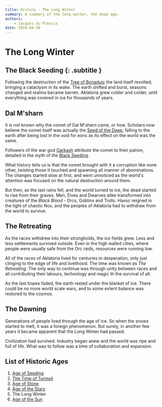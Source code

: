 ```yaml
---
title: History - The Long Winter
summary: A summary of the long winter, the dead age.
authors:
    - Jacques du Plessis
date: 2019-04-30
---
```

# The Long Winter
## The Black Seeding {: .subtitle }
Following the destruction of the [Tree of Bonaduic](/cosmology/magic/places_of_power/world_trees#tree-of-bonaduic) the land itself revolted, bringing a cataclysm in its wake. The earth shifted and burst, seasons changed and realms became barren.  Aklatoria grew colder and colder, until everything was covered in ice for thousands of years.

## Dal M'sharn
It is not known why the comet of Dal M'sharn came, or how.  Scholars now believe the comet itself was actually the [Seed of the Deep](/history/myths/seeds_of_life#the-seed-of-the-deep), falling to the earth after being lost in the void for eons as its effect on the world was the same.

Followers of the war god [Garkash](/religion/deities/garkash) attribute the comet to their patron, detailed in the myth of the [Black Seeding](/history/myths/black_seeding).

What history tells us is that the comet brought with it a corruption like none other, twisting those it touched and spawning all manner of abominations.  The changes started slow at first, and went unnoticed as the world's attention was focused on the natural destruction around them.

But then, as the last rains fell, and the world turned to ice, the dead started to rise from their graves.  Men, Elves and Dwarves alike transformed into creatures of the _Black Blood_ - Orcs, Goblins and Trolls. Havoc reigned in the light of chaotic Nox, and the peoples of Aklatoria had to withdraw from the world to survive.

## The Retreating
As the races withdrew into their strongholds, the ice fields grew.  Less and less settlements survived outside. Even in the high walled cities, where people were usually safe from the Orc raids, resources were running low.

All of the races of Aklatoria lived for centuries in desperation, only just clinging to the edge of life and livelihood.  The time was known as _The Retreating_.  The only way to continue was through unity between races and all contributing their labours, technology and magic th the survival of all.

As the last hopes faded, the earth rested under the blanket of ice. There could be no more world scale wars, and to some extent balance was restored to the cosmos.

## The Dawning
Generations of people lived through the age of ice.  So when the snows started to melt, it was a foreign phenomenon.  But surely, in another few years it became apparent that the Long Winter had passed.

Civilization had survived.  Industry began anew and the world was ripe and full of life.  What was to follow was a time of collaboration and expansion.

## List of Historic Ages
1. [Age of Seeding](/history/ages/age_of_seeding)
2. [The Time of Turmoil](/history/ages/time_of_turmoil)
3. [Age of Stone](/history/ages/age_of_stone)
4. [Age of the Stars](/history/ages/age_of_the_stars)
5. The Long Winter
6. [Age of the Sun](/history/ages/age_of_the_sun)